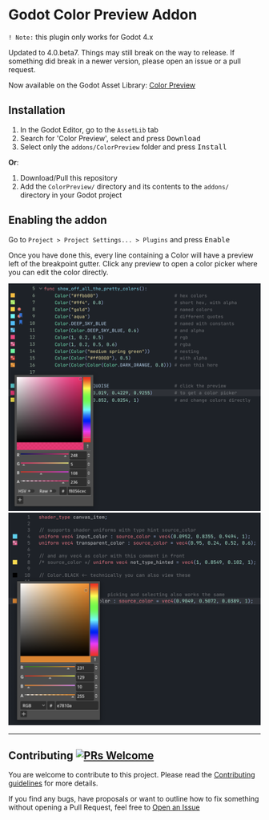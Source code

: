 # Godot Color Preview Addon

`! Note:` this plugin only works for Godot 4.x

Updated to 4.0.beta7. Things may still break on the way to release.
If something did break in a newer version, please open an issue or a pull request.

Now available on the Godot Asset Library: [Color Preview](https://godotengine.org/asset-library/asset/1252)

## Installation
1. In the Godot Editor, go to the `AssetLib` tab
1. Search for 'Color Preview', select and press <kbd>Download</kbd>
1. Select only the `addons/ColorPreview` folder and press <kbd>Install</kbd>

**Or**:

1. Download/Pull this repository
1. Add the `ColorPreview/` directory and its contents to the `addons/` directory in your Godot project

## Enabling the addon
Go to `Project > Project Settings... > Plugins` and press <kbd>Enable</kbd>


Once you have done this, every line containing a Color will have a preview left of the breakpoint gutter.
Click any preview to open a color picker where you can edit the color directly.

![Color Preview in the main code editor](https://github.com/Qubus0/GodotColorPreview/blob/main/colors.png)
![Color Preview in the shader editor](https://github.com/Qubus0/GodotColorPreview/blob/main/colors_shader.png)

***

## Contributing [![PRs Welcome](https://img.shields.io/badge/PRs-welcome-brightgreen.svg?style=flat-square)](https://makeapullrequest.com)

You are welcome to contribute to this project.
Please read the [Contributing guidelines](https://github.com/Qubus0/GodotColorPreview/blob/main/CONTRIBUTING.md) for more details.

If you find any bugs, have proposals or want to outline how to fix something without opening a Pull Request, feel free to [Open an Issue](https://github.com/Qubus0/GodotColorPreview/issues/new)
